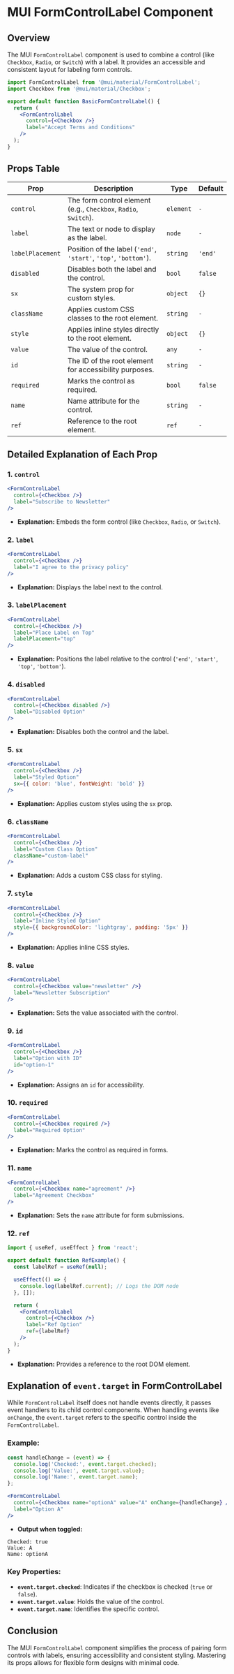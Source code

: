 # MUI FormControlLabel Component

## Overview

The MUI `FormControlLabel` component is used to combine a control (like `Checkbox`, `Radio`, or `Switch`) with a label. It provides an accessible and consistent layout for labeling form controls.

```jsx
import FormControlLabel from '@mui/material/FormControlLabel';
import Checkbox from '@mui/material/Checkbox';

export default function BasicFormControlLabel() {
  return (
    <FormControlLabel
      control={<Checkbox />}
      label="Accept Terms and Conditions"
    />
  );
}
```

## Props Table

| Prop               | Description                                                        | Type                   | Default |
|--------------------|--------------------------------------------------------------------|------------------------|---------|
| `control`          | The form control element (e.g., `Checkbox`, `Radio`, `Switch`).    | `element`              | `-`     |
| `label`            | The text or node to display as the label.                          | `node`                 | `-`     |
| `labelPlacement`   | Position of the label (`'end'`, `'start'`, `'top'`, `'bottom'`).    | `string`               | `'end'` |
| `disabled`         | Disables both the label and the control.                           | `bool`                 | `false` |
| `sx`               | The system prop for custom styles.                                 | `object`               | `{}`    |
| `className`        | Applies custom CSS classes to the root element.                    | `string`               | `-`     |
| `style`            | Applies inline styles directly to the root element.                | `object`               | `{}`    |
| `value`            | The value of the control.                                          | `any`                  | `-`     |
| `id`               | The ID of the root element for accessibility purposes.             | `string`               | `-`     |
| `required`         | Marks the control as required.                                    | `bool`                 | `false` |
| `name`             | Name attribute for the control.                                   | `string`               | `-`     |
| `ref`              | Reference to the root element.                                     | `ref`                  | `-`     |

## Detailed Explanation of Each Prop

### 1. `control`

```jsx
<FormControlLabel
  control={<Checkbox />}
  label="Subscribe to Newsletter"
/>
```
- **Explanation:** Embeds the form control (like `Checkbox`, `Radio`, or `Switch`).

### 2. `label`

```jsx
<FormControlLabel
  control={<Checkbox />}
  label="I agree to the privacy policy"
/>
```
- **Explanation:** Displays the label next to the control.

### 3. `labelPlacement`

```jsx
<FormControlLabel
  control={<Checkbox />}
  label="Place Label on Top"
  labelPlacement="top"
/>
```
- **Explanation:** Positions the label relative to the control (`'end'`, `'start'`, `'top'`, `'bottom'`).

### 4. `disabled`

```jsx
<FormControlLabel
  control={<Checkbox disabled />}
  label="Disabled Option"
/>
```
- **Explanation:** Disables both the control and the label.

### 5. `sx`

```jsx
<FormControlLabel
  control={<Checkbox />}
  label="Styled Option"
  sx={{ color: 'blue', fontWeight: 'bold' }}
/>
```
- **Explanation:** Applies custom styles using the `sx` prop.

### 6. `className`

```jsx
<FormControlLabel
  control={<Checkbox />}
  label="Custom Class Option"
  className="custom-label"
/>
```
- **Explanation:** Adds a custom CSS class for styling.

### 7. `style`

```jsx
<FormControlLabel
  control={<Checkbox />}
  label="Inline Styled Option"
  style={{ backgroundColor: 'lightgray', padding: '5px' }}
/>
```
- **Explanation:** Applies inline CSS styles.

### 8. `value`

```jsx
<FormControlLabel
  control={<Checkbox value="newsletter" />}
  label="Newsletter Subscription"
/>
```
- **Explanation:** Sets the value associated with the control.

### 9. `id`

```jsx
<FormControlLabel
  control={<Checkbox />}
  label="Option with ID"
  id="option-1"
/>
```
- **Explanation:** Assigns an `id` for accessibility.

### 10. `required`

```jsx
<FormControlLabel
  control={<Checkbox required />}
  label="Required Option"
/>
```
- **Explanation:** Marks the control as required in forms.

### 11. `name`

```jsx
<FormControlLabel
  control={<Checkbox name="agreement" />}
  label="Agreement Checkbox"
/>
```
- **Explanation:** Sets the `name` attribute for form submissions.

### 12. `ref`

```jsx
import { useRef, useEffect } from 'react';

export default function RefExample() {
  const labelRef = useRef(null);

  useEffect(() => {
    console.log(labelRef.current); // Logs the DOM node
  }, []);

  return (
    <FormControlLabel
      control={<Checkbox />}
      label="Ref Option"
      ref={labelRef}
    />
  );
}
```
- **Explanation:** Provides a reference to the root DOM element.

## Explanation of `event.target` in FormControlLabel

While `FormControlLabel` itself does not handle events directly, it passes event handlers to its child control components. When handling events like `onChange`, the `event.target` refers to the specific control inside the `FormControlLabel`.

### Example:

```jsx
const handleChange = (event) => {
  console.log('Checked:', event.target.checked);
  console.log('Value:', event.target.value);
  console.log('Name:', event.target.name);
};

<FormControlLabel
  control={<Checkbox name="optionA" value="A" onChange={handleChange} />}
  label="Option A"
/>
```

- **Output when toggled:**
```
Checked: true
Value: A
Name: optionA
```

### Key Properties:
- **`event.target.checked`**: Indicates if the checkbox is checked (`true` or `false`).
- **`event.target.value`**: Holds the value of the control.
- **`event.target.name`**: Identifies the specific control.

## Conclusion

The MUI `FormControlLabel` component simplifies the process of pairing form controls with labels, ensuring accessibility and consistent styling. Mastering its props allows for flexible form designs with minimal code.


